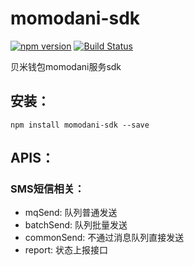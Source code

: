 # momodani-sdk
[![npm version](https://badge.fury.io/js/momodani-sdk.svg)](https://badge.fury.io/js/momodani-sdk)
[![Build Status](https://api.travis-ci.org/bmqb/momodani-sdk.svg?branch=master)](https://travis-ci.org/bmqb/momodani-sdk)

贝米钱包momodani服务sdk

## 安装：
```
npm install momodani-sdk --save
```

## APIS：

### SMS短信相关：
- mqSend: 队列普通发送
- batchSend: 队列批量发送
- commonSend: 不通过消息队列直接发送
- report: 状态上报接口